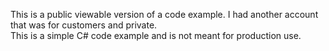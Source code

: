 This is a public viewable version of a code example. I had another account that was for customers and private.   
This is a simple C# code example and is not meant for production use.  
